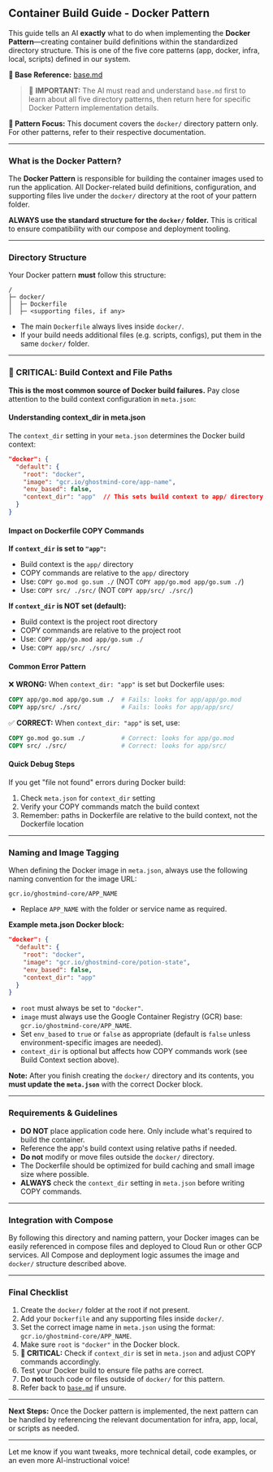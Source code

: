 ## Container Build Guide - Docker Pattern

This guide tells an AI **exactly** what to do when implementing the **Docker Pattern**—creating container build definitions within the standardized directory structure. This is one of the five core patterns (app, docker, infra, local, scripts) defined in our system.

**📄 Base Reference:** [base.md](https://github.com/ghostmind-dev/docs/blob/main/docs/app/base.md)

> 🧠 **IMPORTANT:** The AI must read and understand `base.md` first to learn about all five directory patterns, then return here for specific Docker Pattern implementation details.

**📍 Pattern Focus:** This document covers the `docker/` directory pattern only. For other patterns, refer to their respective documentation.

---

### What is the Docker Pattern?

The **Docker Pattern** is responsible for building the container images used to run the application. All Docker-related build definitions, configuration, and supporting files live under the `docker/` directory at the root of your pattern folder.

**ALWAYS use the standard structure for the `docker/` folder.** This is critical to ensure compatibility with our compose and deployment tooling.

---

### Directory Structure

Your Docker pattern **must** follow this structure:

```
/
├─ docker/
│  ├─ Dockerfile
│  ├─ <supporting files, if any>
```

- The main `Dockerfile` always lives inside `docker/`.
- If your build needs additional files (e.g. scripts, configs), put them in the same `docker/` folder.

---

### 🚨 CRITICAL: Build Context and File Paths

**This is the most common source of Docker build failures.** Pay close attention to the build context configuration in `meta.json`:

#### Understanding context_dir in meta.json

The `context_dir` setting in your `meta.json` determines the Docker build context:

```json
"docker": {
  "default": {
    "root": "docker",
    "image": "gcr.io/ghostmind-core/app-name",
    "env_based": false,
    "context_dir": "app"  // This sets build context to app/ directory
  }
}
```

#### Impact on Dockerfile COPY Commands

**If `context_dir` is set to `"app"`:**

- Build context is the `app/` directory
- COPY commands are relative to the `app/` directory
- Use: `COPY go.mod go.sum ./` (NOT `COPY app/go.mod app/go.sum ./`)
- Use: `COPY src/ ./src/` (NOT `COPY app/src/ ./src/`)

**If `context_dir` is NOT set (default):**

- Build context is the project root directory
- COPY commands are relative to the project root
- Use: `COPY app/go.mod app/go.sum ./`
- Use: `COPY app/src/ ./src/`

#### Common Error Pattern

❌ **WRONG:** When `context_dir: "app"` is set but Dockerfile uses:

```dockerfile
COPY app/go.mod app/go.sum ./  # Fails: looks for app/app/go.mod
COPY app/src/ ./src/           # Fails: looks for app/app/src/
```

✅ **CORRECT:** When `context_dir: "app"` is set, use:

```dockerfile
COPY go.mod go.sum ./          # Correct: looks for app/go.mod
COPY src/ ./src/               # Correct: looks for app/src/
```

#### Quick Debug Steps

If you get "file not found" errors during Docker build:

1. Check `meta.json` for `context_dir` setting
2. Verify your COPY commands match the build context
3. Remember: paths in Dockerfile are relative to the build context, not the Dockerfile location

---

### Naming and Image Tagging

When defining the Docker image in `meta.json`, always use the following naming convention for the image URL:

```
gcr.io/ghostmind-core/APP_NAME
```

- Replace `APP_NAME` with the folder or service name as required.

**Example meta.json Docker block:**

```json
"docker": {
  "default": {
    "root": "docker",
    "image": "gcr.io/ghostmind-core/potion-state",
    "env_based": false,
    "context_dir": "app"
  }
}
```

- `root` must always be set to `"docker"`.
- `image` must always use the Google Container Registry (GCR) base: `gcr.io/ghostmind-core/APP_NAME`.
- Set `env_based` to `true` or `false` as appropriate (default is `false` unless environment-specific images are needed).
- `context_dir` is optional but affects how COPY commands work (see Build Context section above).

**Note:**
After you finish creating the `docker/` directory and its contents, you **must update the `meta.json`** with the correct Docker block.

---

### Requirements & Guidelines

- **DO NOT** place application code here. Only include what's required to build the container.
- Reference the app's build context using relative paths if needed.
- **Do not** modify or move files outside the `docker/` directory.
- The Dockerfile should be optimized for build caching and small image size where possible.
- **ALWAYS** check the `context_dir` setting in `meta.json` before writing COPY commands.

---

### Integration with Compose

By following this directory and naming pattern, your Docker images can be easily referenced in compose files and deployed to Cloud Run or other GCP services.
All Compose and deployment logic assumes the image and `docker/` structure described above.

---

### Final Checklist

1. Create the `docker/` folder at the root if not present.
2. Add your `Dockerfile` and any supporting files inside `docker/`.
3. Set the correct image name in `meta.json` using the format: `gcr.io/ghostmind-core/APP_NAME`.
4. Make sure `root` is `"docker"` in the Docker block.
5. **🚨 CRITICAL:** Check if `context_dir` is set in `meta.json` and adjust COPY commands accordingly.
6. Test your Docker build to ensure file paths are correct.
7. Do **not** touch code or files outside of `docker/` for this pattern.
8. Refer back to [`base.md`](https://github.com/ghostmind-dev/docs/blob/main/docs/app/base.md) if unsure.

---

**Next Steps:**
Once the Docker pattern is implemented, the next pattern can be handled by referencing the relevant documentation for infra, app, local, or scripts as needed.

---

Let me know if you want tweaks, more technical detail, code examples, or an even more AI-instructional voice!
